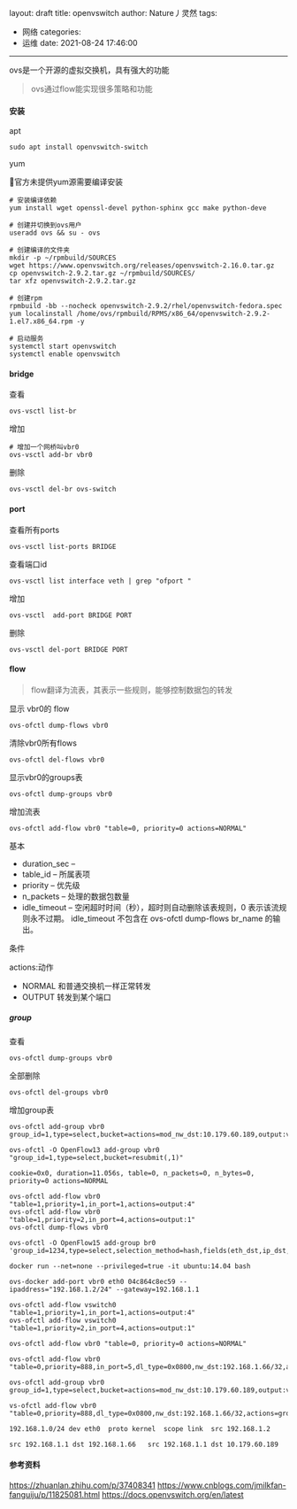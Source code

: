 layout: draft
title: openvswitch
author: Nature丿灵然
tags:
  - 网络
categories:
  - 运维
date: 2021-08-24 17:46:00
---
ovs是一个开源的虚拟交换机，具有强大的功能

<!--more-->

> ovs通过flow能实现很多策略和功能

#### 安装

apt

```shell
sudo apt install openvswitch-switch 
```

yum

官方未提供yum源需要编译安装

```shell
# 安装编译依赖
yum install wget openssl-devel python-sphinx gcc make python-deve

# 创建并切换到ovs用户
useradd ovs && su - ovs 

# 创建编译的文件夹
mkdir -p ~/rpmbuild/SOURCES
wget https://www.openvswitch.org/releases/openvswitch-2.16.0.tar.gz
cp openvswitch-2.9.2.tar.gz ~/rpmbuild/SOURCES/
tar xfz openvswitch-2.9.2.tar.gz

# 创建rpm
rpmbuild -bb --nocheck openvswitch-2.9.2/rhel/openvswitch-fedora.spec
yum localinstall /home/ovs/rpmbuild/RPMS/x86_64/openvswitch-2.9.2-1.el7.x86_64.rpm -y

# 启动服务
systemctl start openvswitch
systemctl enable openvswitch
```

#### bridge

查看

```shell
ovs-vsctl list-br
```

增加

```shell
# 增加一个网桥叫vbr0
ovs-vsctl add-br vbr0
```

删除

```shell
ovs-vsctl del-br ovs-switch
```

#### port

查看所有ports

```shell
ovs-vsctl list-ports BRIDGE
```

查看端口id

```shell
ovs-vsctl list interface veth | grep "ofport "
```

增加

```shell
ovs-vsctl  add-port BRIDGE PORT
```

删除

```shell
ovs-vsctl del-port BRIDGE PORT
```

#### flow

> flow翻译为流表，其表示一些规则，能够控制数据包的转发

显示 vbr0的 flow

```shell
ovs-ofctl dump-flows vbr0
```

清除vbr0所有flows

```shell
ovs-ofctl del-flows vbr0
```

显示vbr0的groups表

```shell
ovs-ofctl dump-groups vbr0
```

增加流表

```shell
ovs-ofctl add-flow vbr0 "table=0, priority=0 actions=NORMAL"
```

基本
- duration_sec – 
- table_id – 所属表项
- priority – 优先级
- n_packets – 处理的数据包数量
- idle_timeout – 空闲超时时间（秒），超时则自动删除该表规则，0 表示该流规则永不过期。
idle_timeout 不包含在 ovs-ofctl dump-flows br_name 的输出。

条件

actions:动作
  - NORMAL 和普通交换机一样正常转发
  - OUTPUT 转发到某个端口
  

##### group

查看

```shell
ovs-ofctl dump-groups vbr0
```

全部删除

```shll
ovs-ofctl del-groups vbr0
```

增加group表

```shell
ovs-ofctl add-group vbr0 group_id=1,type=select,bucket=actions=mod_nw_dst:10.179.60.189,output:vbr0,bucket=actions=mod_nw_dst:10.179.60.190,output:vbr0
```

```sehll
ovs-ofctl -O OpenFlow13 add-group vbr0 "group_id=1,type=select,bucket=resubmit(,1)"

cookie=0x0, duration=11.056s, table=0, n_packets=0, n_bytes=0, priority=0 actions=NORMAL

ovs-ofctl add-flow vbr0 "table=1,priority=1,in_port=1,actions=output:4"
ovs-ofctl add-flow vbr0 "table=1,priority=2,in_port=4,actions=output:1"
ovs-ofctl dump-flows vbr0

ovs-ofctl -O OpenFlow15 add-group br0 'group_id=1234,type=select,selection_method=hash,fields(eth_dst,ip_dst,tcp_dst),bucket=output:10,bucket=output:11

docker run --net=none --privileged=true -it ubuntu:14.04 bash

ovs-docker add-port vbr0 eth0 04c864c8ec59 --ipaddress="192.168.1.2/24" --gateway=192.168.1.1

ovs-ofctl add-flow vswitch0 "table=1,priority=1,in_port=1,actions=output:4"
ovs-ofctl add-flow vswitch0 "table=1,priority=2,in_port=4,actions=output:1"

ovs-ofctl add-flow vbr0 "table=0, priority=0 actions=NORMAL"

ovs-ofctl add-flow vbr0 "table=0,priority=888,in_port=5,dl_type=0x0800,nw_dst:192.168.1.66/32,actions=group:1"

ovs-ofctl add-group vbr0 group_id=1,type=select,bucket=actions=mod_nw_dst:10.179.60.189,output:vbr0,bucket=actions=mod_nw_dst:10.179.60.190,output:vbr0

vs-ofctl add-flow vbr0 "table=0,priority=888,dl_type=0x0800,nw_dst:192.168.1.66/32,actions=group:1"

192.168.1.0/24 dev eth0  proto kernel  scope link  src 192.168.1.2

src 192.168.1.1 dst 192.168.1.66   src 192.168.1.1 dst 10.179.60.189
```

#### 参考资料

<https://zhuanlan.zhihu.com/p/37408341>
<https://www.cnblogs.com/jmilkfan-fanguiju/p/11825081.html>
<https://docs.openvswitch.org/en/latest>
